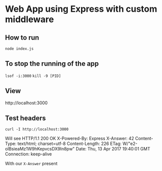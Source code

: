 # Web App using Express with custom middleware

## How to run
`node index.js`

## To stop the running of the app
`lsof -i:3000`
`kill -9 [PID]`

## View
http://localhost:3000

## Test headers
`curl -I http://localhost:3000`

Will see
HTTP/1.1 200 OK
X-Powered-By: Express
X-Answer: 42
Content-Type: text/html; charset=utf-8
Content-Length: 226
ETag: W/"e2-olBsieaMz1W9hKepvcsDX9In8pw"
Date: Thu, 13 Apr 2017 19:40:01 GMT
Connection: keep-alive

With our `X-Answer` present
